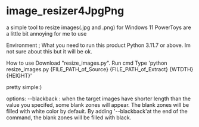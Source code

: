# image_resizer4JpgPng
a simple tool to resize images(.jpg and .png) for Windows 11
PowerToys are a little bit annoying for me to use

Environment ; What you need to run this product
  Python 3.11.7 or above. Im not sure about this but it will be ok.

How to use
  Download "resize_images.py".
  Run cmd
  Type 'python resize_images.py {FILE_PATH_of_Source} {FILE_PATH_of_Extract} {WTDTH} {HEIGHT}'
  

pretty simple:)

options:
  --blackback
      : when the target images have shorter length than the value you specifed, some blank zones will appear. 
        The blank zones will be filled with white color by defauit. By adding '--blackback'at the end of the command, the blank zones will be filled with black.
